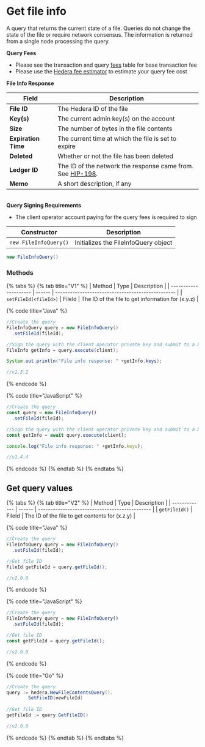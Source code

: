 # Get file info

A query that returns the current state of a file. Queries do not change the state of the file or require network consensus. The information is returned from a single node processing the query.

**Query Fees**

* Please see the transaction and query [fees](../../../networks/mainnet/fees/#transaction-and-query-fees) table for base transaction fee
* Please use the [Hedera fee estimator](https://hedera.com/fees) to estimate your query fee cost

**File Info Response**

| **Field**           | Description                                                                                       |
| ------------------- | ------------------------------------------------------------------------------------------------- |
| **File ID**         | The Hedera ID of the file                                                                         |
| **Key(s)**          | The current admin key(s) on the account                                                           |
| **Size**            | The number of bytes in the file contents                                                          |
| **Expiration Time** | The current time at which the file is set to expire                                               |
| **Deleted**         | Whether or not the file has been deleted                                                          |
| **Ledger ID**       | The ID of the network the response came from. See [HIP-198](https://hips.hedera.com/hip/hip-198). |
| **Memo**            | A short description, if any                                                                       |

\
**Query Signing Requirements**

* The client operator account paying for the query fees is required to sign

| Constructor           | Description                          |
| --------------------- | ------------------------------------ |
| `new FileInfoQuery()` | Initializes the FileInfoQuery object |

```java
new FileInfoQuery()
```

### Methods

{% tabs %}
{% tab title="V1" %}
| Method                | Type   | Description                                       |
| --------------------- | ------ | ------------------------------------------------- |
| `setFileId(<fileId>)` | FileId | The ID of the file to get information for (x.y.z) |

{% code title="Java" %}
```java
//Create the query
FileInfoQuery query = new FileInfoQuery()
  .setFileId(fileId);

//Sign the query with the client operator private key and submit to a Hedera network
FileInfo getInfo = query.execute(client);

System.out.println("File info response: " +getInfo.keys);

//v1.3.2
```
{% endcode %}

{% code title="JavaScript" %}
```javascript
//Create the query
const query = new FileInfoQuery()
  .setFileId(fileId);

//Sign the query with the client operator private key and submit to a Hedera network
const getInfo = await query.execute(client);

console.log("File info response: " +getInfo.keys);

//v1.4.4
```
{% endcode %}
{% endtab %}
{% endtabs %}

## Get query values

{% tabs %}
{% tab title="V2" %}
| Method        | Type   | Description                                    |
| ------------- | ------ | ---------------------------------------------- |
| `getFileId()` | FileId | The ID of the file to get contents for (x.z.y) |

{% code title="Java" %}
```java
//Create the query
FileInfoQuery query = new FileInfoQuery()
  .setFileId(fileId);

//Get file ID
FileId getFileId = query.getFileId();

//v2.0.0
```
{% endcode %}

{% code title="JavaScript" %}
```javascript
//Create the query
FileInfoQuery query = new FileInfoQuery()
  .setFileId(fileId);

//Get file ID
const getFileId = query.getFileId();

//v2.0.0
```
{% endcode %}

{% code title="Go" %}
```java
//Create the query
query := hedera.NewFileContentsQuery().
		SetFileID(newFileId)
		
//Get file ID
getFileId := query.GetFileID()

//v2.0.0
```
{% endcode %}
{% endtab %}
{% endtabs %}

##
